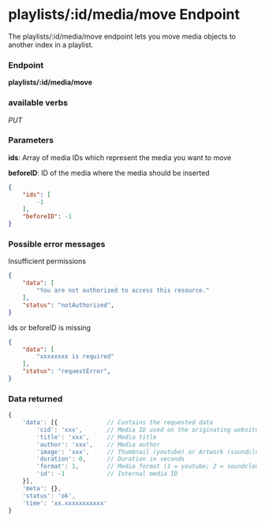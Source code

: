 # playlists/:id/media/move Endpoint

The playlists/:id/media/move endpoint lets you move media objects to another index in a playlist.

### Endpoint

**playlists/:id/media/move**

### available verbs

_PUT_

### Parameters

**ids**: Array of media IDs which represent the media you want to move

**beforeID**: ID of the media where the media should be inserted

```json
{
    "ids": [
        -1
    ],
    "beforeID": -1
}
```

### Possible error messages

Insufficient permissions
```json
{
    "data": [
        "You are not authorized to access this resource."
    ],
    "status": "notAuthorized",
}
```

ids or beforeID is missing
```json
{
    "data": [
        "xxxxxxxx is required"
    ],
    "status": "requestError",
}
```

### Data returned

```js
{
    'data': [{              // Contains the requested data
        'cid': 'xxx',       // Media ID used on the originating website
        'title': 'xxx',     // Media title
        'author': 'xxx',    // Media author
        'image': 'xxx',     // Thumbnail (youtube) or Artwork (soundcloud)
        'duration': 0,      // Duration in seconds
        'format': 1,        // Media format (1 = youtube; 2 = soundcloud)
        'id': -1            // Internal media ID
    }],
    'meta': {},
    'status': 'ok',
    'time': 'xx.xxxxxxxxxxx'
}
```